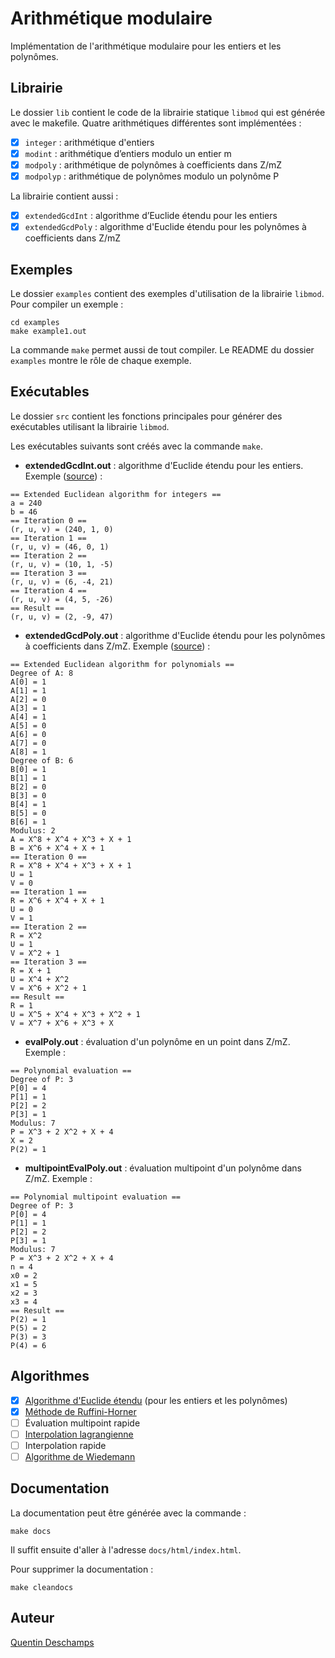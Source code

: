 # Arithmétique modulaire

Implémentation de l'arithmétique modulaire pour les entiers et les polynômes.

## Librairie

Le dossier `lib` contient le code de la librairie statique `libmod` qui est générée avec le makefile.
Quatre arithmétiques différentes sont implémentées :

- [x] `integer` : arithmétique d'entiers
- [x] `modint` : arithmétique d’entiers modulo un entier m
- [x] `modpoly` : arithmétique de polynômes à coefficients dans Z/mZ
- [x] `modpolyp` : arithmétique de polynômes modulo un polynôme P

La librairie contient aussi :
- [x] `extendedGcdInt` : algorithme d’Euclide étendu pour les entiers
- [x] `extendedGcdPoly` : algorithme d'Euclide étendu pour les polynômes à coefficients dans Z/mZ

## Exemples

Le dossier `examples` contient des exemples d'utilisation de la librairie `libmod`. Pour compiler un exemple :
```
cd examples
make example1.out
```
La commande `make` permet aussi de tout compiler. Le README du dossier `examples` montre le rôle de chaque exemple.

## Exécutables

Le dossier `src` contient les fonctions principales pour générer des exécutables utilisant la librairie `libmod`.

Les exécutables suivants sont créés avec la commande `make`.

- **extendedGcdInt.out** : algorithme d'Euclide étendu pour les entiers. Exemple ([source](https://en.wikipedia.org/wiki/Extended_Euclidean_algorithm#Example)) :
```
== Extended Euclidean algorithm for integers ==
a = 240
b = 46
== Iteration 0 ==
(r, u, v) = (240, 1, 0)
== Iteration 1 ==
(r, u, v) = (46, 0, 1)
== Iteration 2 ==
(r, u, v) = (10, 1, -5)
== Iteration 3 ==
(r, u, v) = (6, -4, 21)
== Iteration 4 ==
(r, u, v) = (4, 5, -26)
== Result ==
(r, u, v) = (2, -9, 47)
```

- **extendedGcdPoly.out** : algorithme d'Euclide étendu pour les polynômes à coefficients dans Z/mZ. Exemple ([source](https://en.wikipedia.org/wiki/Extended_Euclidean_algorithm#Example_2)) :
```
== Extended Euclidean algorithm for polynomials ==
Degree of A: 8
A[0] = 1
A[1] = 1
A[2] = 0
A[3] = 1
A[4] = 1
A[5] = 0
A[6] = 0
A[7] = 0
A[8] = 1
Degree of B: 6
B[0] = 1
B[1] = 1
B[2] = 0
B[3] = 0
B[4] = 1
B[5] = 0
B[6] = 1
Modulus: 2
A = X^8 + X^4 + X^3 + X + 1
B = X^6 + X^4 + X + 1
== Iteration 0 ==
R = X^8 + X^4 + X^3 + X + 1
U = 1
V = 0
== Iteration 1 ==
R = X^6 + X^4 + X + 1
U = 0
V = 1
== Iteration 2 ==
R = X^2
U = 1
V = X^2 + 1
== Iteration 3 ==
R = X + 1
U = X^4 + X^2
V = X^6 + X^2 + 1
== Result ==
R = 1
U = X^5 + X^4 + X^3 + X^2 + 1
V = X^7 + X^6 + X^3 + X
```

- **evalPoly.out** : évaluation d'un polynôme en un point dans Z/mZ. Exemple :
```
== Polynomial evaluation ==
Degree of P: 3
P[0] = 4
P[1] = 1
P[2] = 2
P[3] = 1
Modulus: 7
P = X^3 + 2 X^2 + X + 4
X = 2
P(2) = 1
```

- **multipointEvalPoly.out** : évaluation multipoint d'un polynôme dans Z/mZ. Exemple :
```
== Polynomial multipoint evaluation ==
Degree of P: 3
P[0] = 4
P[1] = 1
P[2] = 2
P[3] = 1
Modulus: 7
P = X^3 + 2 X^2 + X + 4
n = 4
x0 = 2
x1 = 5
x2 = 3
x3 = 4
== Result ==
P(2) = 1
P(5) = 2
P(3) = 3
P(4) = 6
```

## Algorithmes

- [x] [Algorithme d'Euclide étendu](https://fr.wikipedia.org/wiki/Algorithme_d%27Euclide_%C3%A9tendu) (pour les entiers et les polynômes)
- [x] [Méthode de Ruffini-Horner](https://fr.wikipedia.org/wiki/M%C3%A9thode_de_Ruffini-Horner)
- [ ] Évaluation multipoint rapide
- [ ] [Interpolation lagrangienne](https://fr.wikipedia.org/wiki/Interpolation_lagrangienne)
- [ ] Interpolation rapide
- [ ] [Algorithme de Wiedemann](https://en.wikipedia.org/wiki/Block_Wiedemann_algorithm)

## Documentation

La documentation peut être générée avec la commande :
```
make docs
```
Il suffit ensuite d'aller à l'adresse `docs/html/index.html`.

Pour supprimer la documentation :
```
make cleandocs
```

## Auteur

[Quentin Deschamps](mailto:quentindeschamps18@gmail.com)
